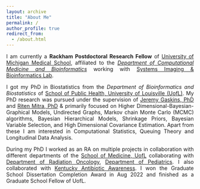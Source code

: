 ```yaml
---
layout: archive
title: "About Me"
permalink: /
author_profile: true
redirect_from: 
  - /about.html
---
```


<span style="text-align: justify"> 

I am currently a **Rackham Postdoctoral Research Fellow**  of <span style = "color:blue">[University of Michigan Medical School](https://medicine.umich.edu/)</span>, affiliated to the <span style = "color:blue">[_Department of Computational Medicine and Bioinformatics_](https://medicine.umich.edu/dept/computational-medicine-bioinformatics)</span> working with <span style ="color:blue">[Systems Imaging & Bioinformatics Lab](https://sibl.lab.medicine.umich.edu/)</span>. 
 
I got my PhD in Biostatistics from the _Department of Bioinformatics and Biostatistics_ of <span style = "color:blue">[School of Public Health, University of Louisville (UofL)](https://louisville.edu/sphis)</span>. My PhD research was pursued under the supervision of <span style ="color:blue">[Jeremy Gaskins, PhD](https://louisville.edu/sphis/directory/jeremy-gaskins-phd)</span> and <span style ="color:blue">[Riten Mitra, PhD](https://louisville.edu/sphis/directory/riten-mitra)</span> & primarily focused on Higher Dimensional-Bayesian-Graphical Models, Undirected Graphs, Markov chain Monte Carlo (MCMC) algorithms, Bayesian Hierarchical Models, Shrinkage Priors, Bayesian Variable Selection, and High Dimensional Covariance Estimation. Apart from these I am interested in Computational Statistics, Queuing Theory and Longitudinal Data Analysis. 
  
During my PhD I worked as an RA on multiple projects in collaboration with different departments of the <span style ="color:blue">[School of Medicine, UofL](https://louisville.edu/medicine)</span> collaborating with <span style ="color:blue">[Department of Radiation Oncology](https://louisville.edu/medicine/departments/radiationoncology)</span>,  <span style ="color:blue">[Department of Pediatrics](https://louisville.edu/medicine/departments/pediatrics)</span>. I also collaborated with <span style ="color:blue">[Kentucky Antibiotic Awareness](https://louisville.edu/medicine/departments/pediatrics/research/cahrds/KYAbxAwareness)</span>. I won the Graduate School Dissertation Completion Award in Aug 2022 and finished as a Graduate School Fellow of UofL.
